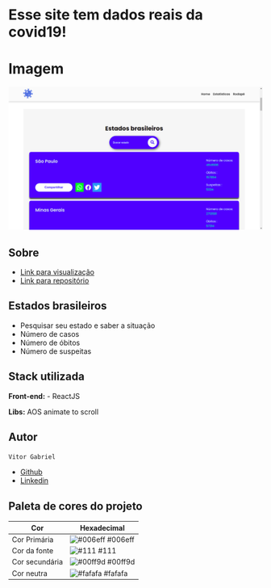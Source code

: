 
# Esse site tem dados reais da covid19!

# Imagem 

<img src="src/assets/img/imgst.png" alt='mask' />

## Sobre

 - [Link para visualização](https://coronabrr.netlify.app/)
 - [Link para repositório](https://github.com/vgabrielk/CovidAPI)

## Estados brasileiros

- Pesquisar seu estado e saber a situação
- Número de casos
- Número de óbitos
- Número de suspeitas


## Stack utilizada

**Front-end:** - ReactJS

**Libs:** AOS animate to scroll
## Autor

`Vitor Gabriel`

- [Github ](https://www.github.com/vgabrielk)
- [Linkedin](https://www.linkedin.com/in/vitorfelix03/)
## Paleta de cores do projeto
| Cor               | Hexadecimal                                                |
| ----------------- | ---------------------------------------------------------------- |
| Cor Primária       | ![#006eff](https://via.placeholder.com/10/006eff?text=+) #006eff |
| Cor da fonte       | ![#111](https://via.placeholder.com/10/111?text=+) #111 |
| Cor secundária       | ![#00ff9d](https://via.placeholder.com/10/00ff9d?text=+) #00ff9d |
| Cor neutra       | ![#fafafa](https://via.placeholder.com/10/fafafa?text=+) #fafafa |

